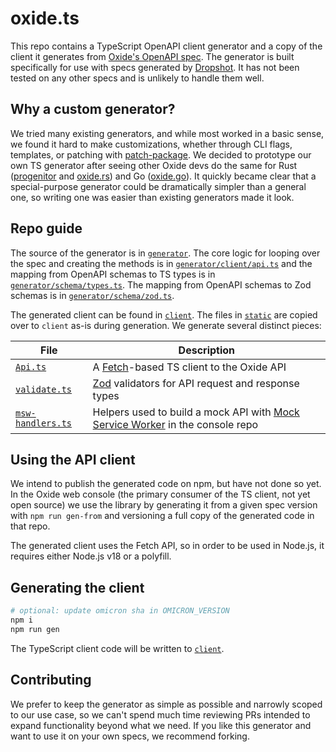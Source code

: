 # oxide.ts

This repo contains a TypeScript OpenAPI client generator and a copy of the
client it generates from [Oxide's OpenAPI
spec](https://github.com/oxidecomputer/omicron/blob/main/openapi/nexus.json).
The generator is built specifically for use with specs generated by
[Dropshot](https://github.com/oxidecomputer/dropshot). It has not been tested on
any other specs and is unlikely to handle them well.

## Why a custom generator?

We tried many existing generators, and while most worked in a basic sense, we
found it hard to make customizations, whether through CLI flags, templates, or
patching with [patch-package](https://github.com/ds300/patch-package). We
decided to prototype our own TS generator after seeing other Oxide devs do the
same for Rust ([progenitor](https://github.com/oxidecomputer/progenitor) and
[oxide.rs](https://github.com/oxidecomputer/oxide.rs)) and Go
([oxide.go](https://github.com/oxidecomputer/oxide.go)). It quickly became clear
that a special-purpose generator could be dramatically simpler than a general
one, so writing one was easier than existing generators made it look.

## Repo guide

The source of the generator is in [`generator`](generator/). The core logic for
looping over the spec and creating the methods is in
[`generator/client/api.ts`](generator/client/api.ts) and the mapping from
OpenAPI schemas to TS types is in
[`generator/schema/types.ts`](generator/schema/types.ts). The mapping from
OpenAPI schemas to Zod schemas is in
[`generator/schema/zod.ts`](generator/schema/zod.ts).

The generated client can be found in [`client`](client/). The files in
[`static`](static/) are copied over to `client` as-is during generation. We
generate several distinct pieces:

| File                                        | Description                                                                                            |
| ------------------------------------------- | ------------------------------------------------------------------------------------------------------ |
| [`Api.ts`](client/Api.ts)                   | A [Fetch](https://developer.mozilla.org/en-US/docs/Web/API/Fetch_API)-based TS client to the Oxide API |
| [`validate.ts`](client/validate.ts)         | [Zod](https://github.com/colinhacks/zod) validators for API request and response types                 |
| [`msw-handlers.ts`](client/msw-handlers.ts) | Helpers used to build a mock API with [Mock Service Worker](https://mswjs.io/) in the console repo     |

## Using the API client

We intend to publish the generated code on npm, but have not done so yet. In the
Oxide web console (the primary consumer of the TS client, not yet open source)
we use the library by generating it from a given spec version with `npm run gen-from` and versioning a full copy of the generated code in that repo.

The generated client uses the Fetch API, so in order to be used in Node.js, it
requires either Node.js v18 or a polyfill.

## Generating the client

```bash
# optional: update omicron sha in OMICRON_VERSION
npm i
npm run gen
```

The TypeScript client code will be written to [`client`](client/).

## Contributing

We prefer to keep the generator as simple as possible and narrowly scoped to our
use case, so we can't spend much time reviewing PRs intended to expand
functionality beyond what we need. If you like this generator and want to use it
on your own specs, we recommend forking.
